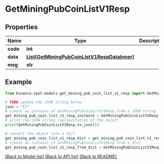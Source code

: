 # GetMiningPubCoinListV1Resp


## Properties

Name | Type | Description | Notes
------------ | ------------- | ------------- | -------------
**code** | **int** |  | [optional] 
**data** | [**List[GetMiningPubCoinListV1RespDataInner]**](GetMiningPubCoinListV1RespDataInner.md) |  | [optional] 
**msg** | **str** |  | [optional] 

## Example

```python
from binance.spot.models.get_mining_pub_coin_list_v1_resp import GetMiningPubCoinListV1Resp

# TODO update the JSON string below
json = "{}"
# create an instance of GetMiningPubCoinListV1Resp from a JSON string
get_mining_pub_coin_list_v1_resp_instance = GetMiningPubCoinListV1Resp.from_json(json)
# print the JSON string representation of the object
print(GetMiningPubCoinListV1Resp.to_json())

# convert the object into a dict
get_mining_pub_coin_list_v1_resp_dict = get_mining_pub_coin_list_v1_resp_instance.to_dict()
# create an instance of GetMiningPubCoinListV1Resp from a dict
get_mining_pub_coin_list_v1_resp_from_dict = GetMiningPubCoinListV1Resp.from_dict(get_mining_pub_coin_list_v1_resp_dict)
```
[[Back to Model list]](../README.md#documentation-for-models) [[Back to API list]](../README.md#documentation-for-api-endpoints) [[Back to README]](../README.md)


